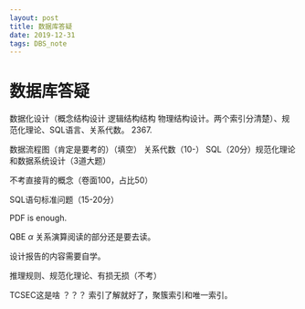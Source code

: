 ```yaml
---
layout: post
title: 数据库答疑
date: 2019-12-31
tags: DBS_note
---
```


# 数据库答疑

数据化设计（概念结构设计 逻辑结构结构 物理结构设计。两个索引分清楚）、规范化理论、SQL语言、关系代数。 2367.

数据流程图（肯定是要考的）（填空） 关系代数（10-） SQL（20分）规范化理论和数据系统设计（3道大题）

不考直接背的概念（卷面100，占比50）

SQL语句标准问题（15-20分）

PDF is enough.

QBE $\alpha$  关系演算阅读的部分还是要去读。

设计报告的内容需要自学。

推理规则、规范化理论、有损无损（不考）

TCSEC这是啥 ？？？ 索引了解就好了，聚簇索引和唯一索引。











